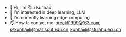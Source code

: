 - 👋 Hi, I’m @Li Kunhao
- 👀 I’m interested in deep learning, LLM
- 🌱 I’m currently learning edge computing
- 📫 How to contact me: preckli1999@163.com, sekunhaoli@mail.scut.edu.cn, kunhaoli@stu.ahu.edu.cn

<!---
PreckLi/PreckLi is a ✨ special ✨ repository because its `README.md` (this file) appears on your GitHub profile.
You can click the Preview link to take a look at your changes.
--->
